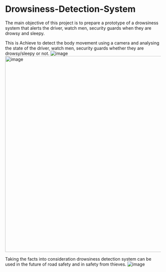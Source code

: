 # Drowsiness-Detection-System
The main objective of this project is to prepare a prototype of a drowsiness system that alerts the driver, watch men, security guards when they are drowsy and sleepy.

This is Achieve to detect the body movement using a camera and analysing the state of the driver, watch men, security guards whether they are drowsy/sleepy or not.
![image](https://user-images.githubusercontent.com/117279686/236539991-06436aeb-ee64-4cf9-8831-2c57083fc63c.png)
<img width="634" alt="image" src="https://user-images.githubusercontent.com/117279686/236540384-f4ada205-fc13-4d4b-966a-b5d84898ca65.png">


Taking the facts into consideration drowsiness detection system can be used in the future of road safety and in safety from thieves.
![image](https://user-images.githubusercontent.com/117279686/236540468-645674f9-695d-4c8e-8af7-96c0c40d3202.png)

